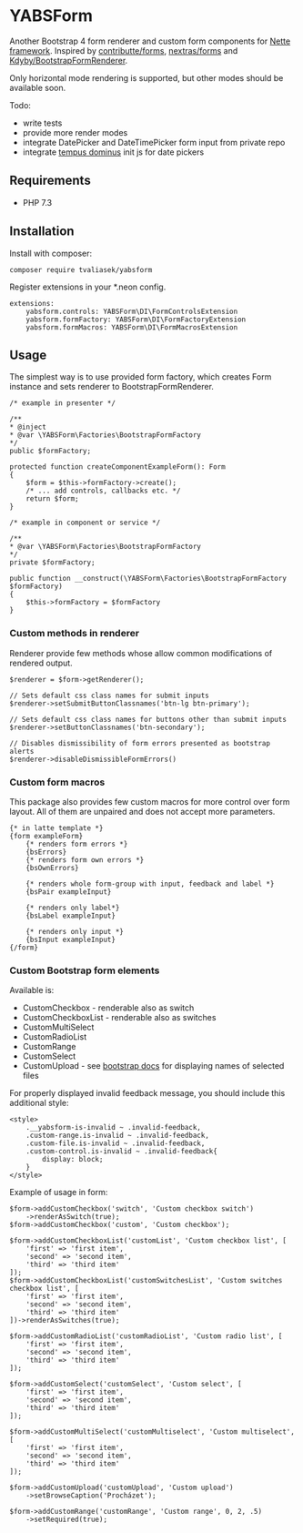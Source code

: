 YABSForm
=================

Another Bootstrap 4 form renderer and custom form components for [Nette framework](https://nette.org).
Inspired by [contributte/forms](https://github.com/contributte/forms), [nextras/forms](https://github.com/nextras/forms) and [Kdyby/BootstrapFormRenderer](https://github.com/Kdyby/BootstrapFormRenderer).

Only horizontal mode rendering is supported, but other modes should be available soon.

Todo: 
 - write tests
 - provide more render modes
 - integrate DatePicker and DateTimePicker form input from private repo
 - integrate [tempus dominus](https://tempusdominus.github.io/bootstrap-4/) init js for date pickers
 
Requirements
------------

- PHP 7.3

Installation
------------
Install with composer:

	composer require tvaliasek/yabsform
	
Register extensions in your *.neon config.

    extensions:
        yabsform.controls: YABSForm\DI\FormControlsExtension
        yabsform.formFactory: YABSForm\DI\FormFactoryExtension
        yabsform.formMacros: YABSForm\DI\FormMacrosExtension
        
Usage
----------------

The simplest way is to use provided form factory, which creates 
Form instance and sets renderer to BootstrapFormRenderer.

	/* example in presenter */
	
	/**
    * @inject
    * @var \YABSForm\Factories\BootstrapFormFactory
    */
    public $formFactory;
    
    protected function createComponentExampleForm(): Form
    {
        $form = $this->formFactory->create();
        /* ... add controls, callbacks etc. */
        return $form;
    }
    
    /* example in component or service */
  
    /**
    * @var \YABSForm\Factories\BootstrapFormFactory
    */
    private $formFactory;
    
    public function __construct(\YABSForm\Factories\BootstrapFormFactory $formFactory)
    {
        $this->formFactory = $formFactory
    }

### Custom methods in renderer ###

Renderer provide few methods whose allow common modifications of rendered output.

    $renderer = $form->getRenderer();
    
    // Sets default css class names for submit inputs
    $renderer->setSubmitButtonClassnames('btn-lg btn-primary');
    
    // Sets default css class names for buttons other than submit inputs
    $renderer->setButtonClassnames('btn-secondary');
    
    // Disables dismissibility of form errors presented as bootstrap alerts
    $renderer->disableDismissibleFormErrors()
    
    
### Custom form macros ###

This package also provides few custom macros for more control over form layout.
All of them are unpaired and does not accept more parameters.

    {* in latte template *}
    {form exampleForm}
        {* renders form errors *}
        {bsErrors}
        {* renders form own errors *}
        {bsOwnErrors}
        
        {* renders whole form-group with input, feedback and label *}
        {bsPair exampleInput}
        
        {* renders only label*}
        {bsLabel exampleInput}
        
        {* renders only input *}
        {bsInput exampleInput}
    {/form}
    
### Custom Bootstrap form elements ###

Available is:
 - CustomCheckbox - renderable also as switch
 - CustomCheckboxList - renderable also as switches
 - CustomMultiSelect
 - CustomRadioList
 - CustomRange
 - CustomSelect
 - CustomUpload - see [bootstrap docs](https://getbootstrap.com/docs/4.3/components/forms/#file-browser) for displaying names of selected files
 
For properly displayed invalid feedback message, you should include this additional style:
    
    <style>
        .__yabsform-is-invalid ~ .invalid-feedback,
        .custom-range.is-invalid ~ .invalid-feedback,
        .custom-file.is-invalid ~ .invalid-feedback,
        .custom-control.is-invalid ~ .invalid-feedback{
            display: block;
        }
    </style>
    
Example of usage in form:

    $form->addCustomCheckbox('switch', 'Custom checkbox switch')
        ->renderAsSwitch(true);
    $form->addCustomCheckbox('custom', 'Custom checkbox');
    
    $form->addCustomCheckboxList('customList', 'Custom checkbox list', [
        'first' => 'first item',
        'second' => 'second item',
        'third' => 'third item'
    ]);
    $form->addCustomCheckboxList('customSwitchesList', 'Custom switches checkbox list', [
        'first' => 'first item',
        'second' => 'second item',
        'third' => 'third item'
    ])->renderAsSwitches(true);
    
    $form->addCustomRadioList('customRadioList', 'Custom radio list', [
        'first' => 'first item',
        'second' => 'second item',
        'third' => 'third item'
    ]);
    
    $form->addCustomSelect('customSelect', 'Custom select', [
        'first' => 'first item',
        'second' => 'second item',
        'third' => 'third item'
    ]);
    
    $form->addCustomMultiSelect('customMultiselect', 'Custom multiselect', [
        'first' => 'first item',
        'second' => 'second item',
        'third' => 'third item'
    ]);
    
    $form->addCustomUpload('customUpload', 'Custom upload')
        ->setBrowseCaption('Procházet');
    
    $form->addCustomRange('customRange', 'Custom range', 0, 2, .5)
        ->setRequired(true);
        